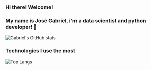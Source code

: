 ### Hi there! Welcome!

### My name is José Gabriel, i'm a data scientist and python developer! 🐍

![Gabriel's GitHub stats](https://github-readme-stats.vercel.app/api?username=GabrielDataScientist&show_icons=true&theme=radical)

### Technologies I use the most

![Top Langs](https://github-readme-stats.vercel.app/api/top-langs/?username=GabrielDataScientist&layout=compact)
